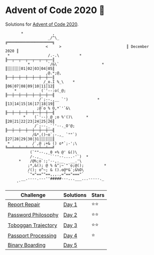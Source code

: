 # Advent of Code 2020 🎄

Solutions for [Advent of Code 2020](https://adventofcode.com/2020).

```
       *             ,
                   _/^\_                              ╔════════════════════╗
                  <     >                             ║ December      2020 ║
 *                 /.-.\         *                    ╟──┬──┬──┬──┬──┬──┬──║
          *        `/&\`                   *          ║░░│░░│01│02│03│04│05║
                  ,@.*;@,                             ╟──┼──┼──┼──┼──┼──┼──║
                 /_o.I %_\    *                       ║06│07│08│09│10│11│12║
    *           (`'--:o(_@;                           ╟──┼──┼──┼──┼──┼──┼──╢
               /`;--.,__ `')             *            ║13│14│15│16│17│18│19║
              ;@`o % O,*`'`&\                         ╟──┼──┼──┼──┼──┼──┼──╢
        *    (`'--)_@ ;o %'()\      *                 ║20│21│22│23│24│25│26║
             /`;--._`''--._O'@;                       ╟──┼──┼──┼──┼──┼──┼──╢
            /&*,()~o`;-.,_ `""`)                      ║27│28│29│30│31│░░│░░║
 *          /`,@ ;+& () o*`;-';\                      ╚══╧══╧══╧══╧══╧══╧══╝
           (`""--.,_0 +% @' &()\
           /-.,_    ``''--....-'`)  *
      *    /@%;o`:;'--,.__   __.'\
          ;*,&(); @ % &^;~`"`o;@();         *
          /(); o^~; & ().o@*&`;&%O\
          `"="==""==,,,.,="=="==="`
       __.----.---''#####---...___...-----._
     '`    
```

| Challenge                                                  | Solutions        | Stars |
|------------------------------------------------------------|------------------|-------|
| [Report Repair](https://adventofcode.com/2020/day/1)       | [Day 1](Day%201) | ⭐⭐    |
| [Password Philosophy](https://adventofcode.com/2020/day/2) | [Day 2](Day%202) | ⭐⭐    |
| [Toboggan Trajectory](https://adventofcode.com/2020/day/3) | [Day 3](Day%203) | ⭐⭐    |
| [Passport Processing](https://adventofcode.com/2020/day/4) | [Day 4](Day%204) | ⭐     |
| [Binary Boarding](https://adventofcode.com/2020/day/5)     | [Day 5](Day%205) |       |


